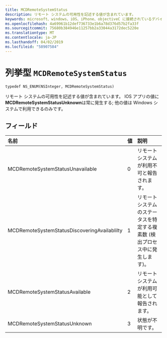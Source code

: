 ```yaml
---
title: MCDRemoteSystemStatus
description: リモート システムの可用性を記述する値が含まれています。
keywords: microsoft、windows、iOS、iPhone、objectiveC に接続されているデバイス、プロジェクトのローマ
ms.openlocfilehash: 4a69961b12def736733e1b6a78d376d57b2fa33f
ms.sourcegitcommit: 75680b384946e11257bb2a33044a3172dec5220e
ms.translationtype: MT
ms.contentlocale: ja-JP
ms.lasthandoff: 04/02/2019
ms.locfileid: "58907584"
---
```

# <a name="enum-mcdremotesystemstatus"></a>列挙型 `MCDRemoteSystemStatus` 

```
typedef NS_ENUM(NSInteger, MCDRemoteSystemStatus)
```  
リモート システムの可用性を記述する値が含まれています。 IOS アプリの値に**MCDRemoteSystemStatusUnknown**は常に発生する; 他の値は Windows システムで利用できるのみです。

## <a name="fields"></a>フィールド

| 名前                              | 値 | 説明                    |
|:----------------------------------|:------|:-------------------------------|
| MCDRemoteSystemStatusUnavailable | 0 | リモート システムが利用不可と報告されます。 |
| MCDRemoteSystemStatusDiscoveringAvailablilty | 1 | リモート システムのステータスを特定する複素数 (検出プロセス中に発生します)。 |
| MCDRemoteSystemStatusAvailable | 2 | リモート システムが利用可能として報告されます。 |
| MCDRemoteSystemStatusUnknown | 3 | 状態が不明です。 |
